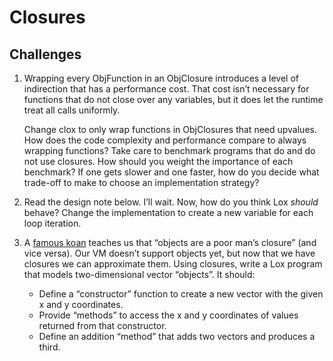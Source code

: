 # Closures

## Challenges

1. Wrapping every ObjFunction in an ObjClosure introduces a level of indirection that has a performance cost. That cost isn’t necessary for functions that do not close over any variables, but it does let the runtime treat all calls uniformly.

   Change clox to only wrap functions in ObjClosures that need upvalues. How does the code complexity and performance compare to always wrapping functions? Take care to benchmark programs that do and do not use closures. How should you weight the importance of each benchmark? If one gets slower and one faster, how do you decide what trade-off to make to choose an implementation strategy?

2. Read the design note below. I’ll wait. Now, how do you think Lox _should_ behave? Change the implementation to create a new variable for each loop iteration.

3. A [famous koan](http://wiki.c2.com/?ClosuresAndObjectsAreEquivalent) teaches us that “objects are a poor man’s closure” (and vice versa). Our VM doesn’t support objects yet, but now that we have closures we can approximate them. Using closures, write a Lox program that models two-dimensional vector “objects”. It should:

   - Define a “constructor” function to create a new vector with the given x and y coordinates.
   - Provide “methods” to access the x and y coordinates of values returned from that constructor.
   - Define an addition “method” that adds two vectors and produces a third.
